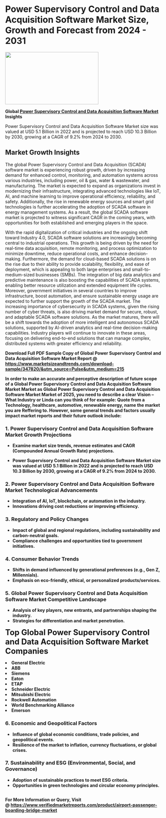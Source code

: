 <H1>Power Supervisory Control and Data Acquisition Software Market Size, Growth and Forecast from 2024 - 2031</H1><img class="aligncenter size-medium wp-image-584254" src="https://thirdeyenews.in/wp-content/uploads/2024/09/Global-Market-Research-300x168.jpeg" alt="" width="300" height="168" /><p><strong>Global&nbsp;<a href="https://www.marketsizeandtrends.com/download-sample/347820/&amp;utm_source=Pulse&amp;utm_medium=215">Power Supervisory Control and Data Acquisition Software Market</a> Insights</strong></p><p>Power Supervisory Control and Data Acquisition Software Market size was valued at USD 5.1 Billion in 2022 and is projected to reach USD 10.3 Billion by 2030, growing at a CAGR of 9.2% from 2024 to 2030.</p><p><h2>Market Growth Insights</h2> <p>The global Power Supervisory Control and Data Acquisition (SCADA) software market is experiencing robust growth, driven by increasing demand for enhanced control, monitoring, and automation systems across various industries, including power, oil & gas, water & wastewater, and manufacturing. The market is expected to expand as organizations invest in modernizing their infrastructure, integrating advanced technologies like IoT, AI, and machine learning to improve operational efficiency, reliability, and safety. Additionally, the rise in renewable energy sources and smart grid technologies is further accelerating the adoption of SCADA software in energy management systems. As a result, the global SCADA software market is projected to witness significant CAGR in the coming years, with opportunities for both established and emerging players in the space.</p> <p><strong></strong></p> <p>With the rapid digitalization of critical industries and the ongoing shift toward Industry 4.0, SCADA software solutions are increasingly becoming central to industrial operations. This growth is being driven by the need for real-time data acquisition, remote monitoring, and process optimization to minimize downtime, reduce operational costs, and enhance decision-making. Furthermore, the demand for cloud-based SCADA solutions is on the rise due to their ability to provide scalability, flexibility, and ease of deployment, which is appealing to both large enterprises and small-to-medium-sized businesses (SMBs). The integration of big data analytics and predictive maintenance is also boosting the capabilities of SCADA systems, enabling better resource utilization and extended equipment life cycles. Moreover, government initiatives in several countries to improve infrastructure, boost automation, and ensure sustainable energy usage are expected to further support the growth of the SCADA market. The increasing importance of cybersecurity in SCADA systems, given the rising number of cyber threats, is also driving market demand for secure, robust, and adaptable SCADA software solutions. As the market matures, there will be a shift towards the adoption of more intelligent and autonomous SCADA solutions, supported by AI-driven analytics and real-time decision-making capabilities. Industry players will continue to innovate in these areas, focusing on delivering end-to-end solutions that can manage complex, distributed systems with greater efficiency and reliability. <p><strong></p><p><span class=""><strong>Download Full PDF Sample Copy of Global Power Supervisory Control and Data Acquisition Software Market Report</strong> @ <a href="https://www.marketsizeandtrends.com/download-sample/347820/&amp;utm_source=Pulse&amp;utm_medium=215" target="_blank">https://www.marketsizeandtrends.com/download-sample/347820/&amp;utm_source=Pulse&amp;utm_medium=215</a></span></p><p>In order to make an accurate and perceptive description of future scope of a Global&nbsp;Power Supervisory Control and Data Acquisition Software Market Market as Global&nbsp;Power Supervisory Control and Data Acquisition Software Market Market of 2025, you need to describe a clear Vision &ndash; What Industry or Linda can you think of for example: Quote from a Technology, healthcare, automotive, renewable energy, name the market you are Reffering to. However, some general trends and factors usually impact market reports and their future outlook include:</p><h3>1.&nbsp;<strong>Power Supervisory Control and Data Acquisition Software Market Growth Projections</strong></h3><ul><li>Examine market size trends, revenue estimates and CAGR (Compounded Annual Growth Rate) projections.</li><li><p>Power Supervisory Control and Data Acquisition Software Market size was valued at USD 5.1 Billion in 2022 and is projected to reach USD 10.3 Billion by 2030, growing at a CAGR of 9.2% from 2024 to 2030.</p></li></ul><h3>2.&nbsp;<strong>Power Supervisory Control and Data Acquisition Software Market Technological Advancements</strong></h3><ul><li>Integration of AI, IoT, blockchain, or automation in the industry.</li><li>Innovations driving cost reductions or improving efficiency.</li></ul><h3>3.&nbsp;<strong>Regulatory and Policy Changes</strong></h3><ul><li>Impact of global and regional regulations, including sustainability and carbon-neutral goals.</li><li>Compliance challenges and opportunities tied to government initiatives.</li></ul><h3>4.&nbsp;<strong>Consumer Behavior Trends</strong></h3><ul><li>Shifts in demand influenced by generational preferences (e.g., Gen Z, Millennials).</li><li>Emphasis on eco-friendly, ethical, or personalized products/services.</li></ul><h3>5.&nbsp;<strong>Global Power Supervisory Control and Data Acquisition Software Market Competitive Landscape</strong></h3><ul><li>Analysis of key players, new entrants, and partnerships shaping the industry.</li><li>Strategies for differentiation and market penetration.</li></ul><p data-pm-slice="1 1 []"><span style="color: inherit; font-family: inherit; font-size: 25px;">Top Global Power Supervisory Control and Data Acquisition Software Market Companies</span></p><div class="" data-test-id=""><p><li>General Electric</li><li> ABB</li><li> Siemens</li><li> Eaton</li><li> ETAP</li><li> Schneider Electric</li><li> Mitsubishi Electric</li><li> Rockwell Automation</li><li> World Benchmarking Alliance</li><li> Emerson</li></p></div><h3>6.&nbsp;<strong>Economic and Geopolitical Factors</strong></h3><ul><li>Influence of global economic conditions, trade policies, and geopolitical events.</li><li>Resilience of the market to inflation, currency fluctuations, or global crises.</li></ul><h3>7.&nbsp;<strong>Sustainability and ESG (Environmental, Social, and Governance)</strong></h3><ul><li>Adoption of sustainable practices to meet ESG criteria.</li><li>Opportunities in green technologies and circular economy principles.</li></ul><h2><strong style="font-size: 14px;">For More Information or Query, Visit @&nbsp;</strong><a style="background-color: #ffffff; font-size: 14px;" href="https://www.marketsizeandtrends.com/report/power-supervisory-control-and-data-acquisition-software-market/" target="_blank">https://www.verifiedmarketreports.com/product/airport-passenger-boarding-bridge-market</a></h2>
